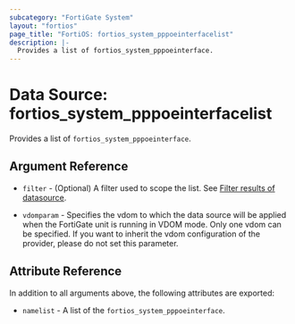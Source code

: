 ```yaml
---
subcategory: "FortiGate System"
layout: "fortios"
page_title: "FortiOS: fortios_system_pppoeinterfacelist"
description: |-
  Provides a list of fortios_system_pppoeinterface.
---
```


# Data Source: fortios_system_pppoeinterfacelist
Provides a list of `fortios_system_pppoeinterface`.

## Argument Reference

* `filter` - (Optional) A filter used to scope the list. See [Filter results of datasource](https://registry.terraform.io/providers/fortinetdev/fortios/latest/docs/guides/fgt_filter).

* `vdomparam` - Specifies the vdom to which the data source will be applied when the FortiGate unit is running in VDOM mode. Only one vdom can be specified. If you want to inherit the vdom configuration of the provider, please do not set this parameter.

## Attribute Reference

In addition to all arguments above, the following attributes are exported:

* `namelist` -  A list of the `fortios_system_pppoeinterface`.
